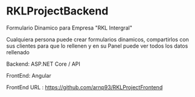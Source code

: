 # RKLProjectBackend
Formulario Dinamico para Empresa "RKL Intergral"

Cualquiera persona puede crear formularios dinamicos, compartirlos con sus clientes para que lo rellenen y en su Panel puede ver todos los datos rellenado

Backend: ASP.NET Core / API

FrontEnd: Angular

FrontEnd URL : https://github.com/arnp93/RKLProjectFrontend
